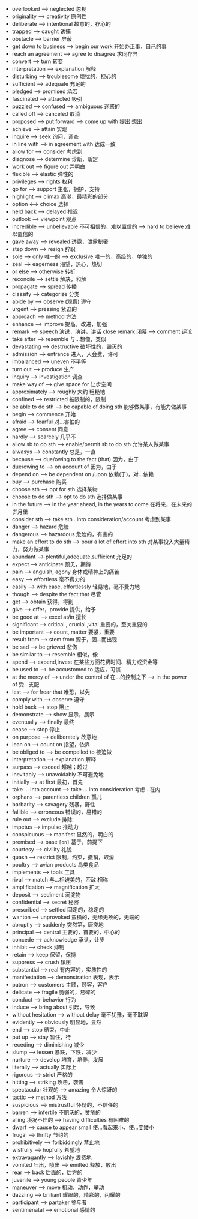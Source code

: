- overlooked --> neglected 忽视
- originality --> creativity 原创性
- deliberate --> intentional  故意的，存心的
- trapped --> caught 诱捕
- obstacle --> barrier 屏蔽
- get down to business --> begin our work 开始办正事，自己的事
- reach an agreement --> agree to disagree 求同存异
- convert --> turn 转变
- interpretation --> explanation 解释
- disturbing --> troublesome 烦扰的，担心的
- sufficient --> adequate 充足的
- pledged --> promised 承若
- fascinated --> attracted 吸引
- puzzled --> confused --> ambiguous 迷惑的
- called off --> canceled 取消
- proposed --> put forward --> come up with 提出 想出
- achieve --> attain 实现
- inquire --> seek 询问，调查
- in line with --> in agreement with 达成一致
- allow for --> consider 考虑到
- diagnose --> determine 诊断，断定
- work out --> figure out 弄明白
- flexible --> elastic 弹性的
- privileges --> rights  权利
- go for --> support  主张，拥护，支持
- highlight --> climax 高潮，最精彩的部分
- option <--> choice 选择
- held back --> delayed 推迟
- outlook --> viewpoint 观点
- incredible --> unbelievable 不可相信的，难以置信的 --> hard to believe 难以置信的
- gave away --> revealed 透露，泄露秘密
- step down --> resign 辞职
- sole --> only 唯一的 --> exclusive 唯一的，高级的，单独的
- zeal  --> eagerness 渴望，热心，热切
- or else --> otherwise 转折
- reconcile --> settle 解决，和解
- propagate --> spread 传播
- classify --> categorize 分类
- abide by --> observe (观察)  遵守
- urgent --> pressing 紧迫的
- approach --> method  方法
- enhance --> improve 提高，改进，加强
- remark --> speech 演说，演讲，讲话 close remark 闭幕 --> comment 评论
- take after --> resemble 与...想像，类似
- devastating --> destructive 破坏性的，毁灭的
- admission --> entrance 进入，入会费，许可
- imbalanced --> uneven 不平等
- turn out --> produce 生产
- inquiry --> investigation 调查
- make way of --> give space for 让步空间
- approximately -->  roughly 大约 粗糙地
- confined --> restricted 被限制的，限制
- be able to do sth --> be capable of doing sth 能够做某事，有能力做某事
- begin --> commence 开始
- afraid --> fearful 对...害怕的
- agree --> consent 同意
- hardly --> scarcely 几乎不
- allow sb to do sth --> enable/permit sb to do sth 允许某人做某事
- alwasys --> constantly 总是，一直
- because --> due/owing to the fact (that) 因为，由于
- due/owing to --> on account of 因为，由于
- depend on --> be dependent on /upon 依赖(于)，对...依赖
- buy --> purchase 购买
- choose sth --> opt for sth 选择某物
- choose to do sth --> opt to do sth 选择做某事
- in the future --> in the year ahead, in the years to come 在将来，在未来的岁月里
- consider sth --> take sth . into consideration/account 考虑到某事
- danger --> hazard 危险
- dangerous --> hazardous 危险的，有害的
- make an effort to do sth --> pour a lot of effort into sth 对某事投入大量精力，努力做某事
- abundant --> plentiful,adequate,sufficient 充足的
- expect --> anticipate 预见，期待
- pain --> anguish, agony 身体或精神上的痛苦
- easy --> effortless 毫不费力的
- easily --> with ease, effortlessly 轻易地，毫不费力地
- though --> despite the fact that 尽管
- get --> obtain 获得，得到
- give --> offer，provide 提供，给予
- be good at --> excel at/in 擅长
- significant --> critical , crucial ,vital 重要的，至关重要的
- be important --> count, matter 要紧，重要
- result from --> stem from 源于，因...而出现
- be sad --> be grieved 悲伤
- be similar to --> resemble 相似，像
- spend --> expend,invest 在某些方面花费时间、精力或资金等
- be used to --> be accustomed to 适应，习惯
- at the mercy of --> under the control of 在...的控制之下 --> in the power of 受...支配
- lest --> for frear that 唯恐，以免
- comply with --> observe 遵守
- hold back --> stop 阻止
- demonstrate --> show 显示，展示
- eventually --> finally 最终
- cease --> stop 停止
- on purpose --> deliberately 故意地
- lean on --> count on 指望，依靠
- be obliged to --> be compelled to 被迫做
- interpretation --> explanation 解释
- surpass --> exceed 超越；超过
- inevitably --> unavoidably 不可避免地
- initially --> at first 最初，首先
- take ... into account --> take ... into consideration 考虑...在内
- orphans --> parentless children 孤儿
- barbarity --> savagery 残暴，野性
- fallible --> erroneous 错误的，易错的
- rule out --> exclude 排除
- impetus --> impulse 推动力
- conspicuous --> manifest 显然的，明白的
- premised --> base `[on]` 基于，前提下
- courtesy --> civility 礼貌
- quash --> restrict 限制，约束，撤销，取消
- poultry --> avian products 鸟类食品
- implements --> tools 工具
- rival --> match 与...相媲美的，匹敌 相称
- amplification --> magnification 扩大
- deposit --> sediment 沉淀物
- confidential --> secret 秘密
- prescribed --> settled 固定的，稳定的
- wanton --> unprovoked 蛮横的，无缘无故的，无端的
- abruptly --> suddenly 突然第，唐突地
- principal --> central 主要的，首要的，中心的
- concede --> acknowledge 承认，让步
- inhibit --> check 抑制
- retain --> keep 保留，保持
- suppress --> crush 镇压
- substantial --> real 有内容的，实质性的
- manifestation --> demonstration 表现，表示
- patron --> customers 主顾，顾客，客户
- delicate --> fragile 脆弱的，易碎的
- conduct --> behavior 行为
- induce --> bring about 引起，导致
- without hesitation --> without delay 毫不犹豫，毫不耽误
- evidently --> obviously 明显地，显然
- end --> stop 结束，中止
- put up --> stay 暂住，待
- receding --> diminishing 减少
- slump --> lessen  暴跌，下跌，减少
- nurture --> develop 培育，培养，发展
- literally --> actually 实际上
- rigorous --> strict 严格的
- hitting --> striking 攻击，袭击
- spectacular 壮观的 --> amazing 令人惊讶的
- tactic --> method 方法
- suspicious --> mistrustful 怀疑的，不信任的
- barren --> infertile 不肥沃的，贫瘠的
- ailing  境况不佳的 --> having difficulties 有困难的
- dwarf --> cause to appear small 使...看起来小，使...变矮小
- frugal --> thrifty 节约的
- prohibitively --> forbiddingly 禁止地
- wistfully --> hopfully 希望地
- extravagantly --> lavishly 浪费地
- vomited 吐出，喷出 --> emitted  释放，放出
- rear --> back 后面的，后方的
- juvenile --> young people 青少年
- maneuver --> move 机动，动作，举动
- dazzling --> brilliant 耀眼的，精彩的，闪耀的
- participant --> partaker 参与者
- sentimenatal --> emotional 感情的